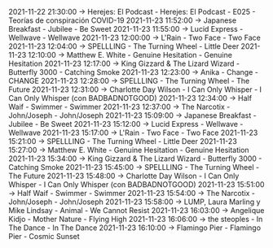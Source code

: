 2021-11-22 21:30:00 -> Herejes: El Podcast - Herejes: El Podcast - E025 - Teorías de conspiración COVID-19
2021-11-23 11:52:00 -> Japanese Breakfast - Jubilee - Be Sweet
2021-11-23 11:55:00 -> Lucid Express - Wellwave - Wellwave
2021-11-23 12:00:00 -> L'Rain - Two Face - Two Face
2021-11-23 12:04:00 -> SPELLLING - The Turning Wheel - Little Deer
2021-11-23 12:10:00 -> Matthew E. White - Genuine Hesitation - Genuine Hesitation
2021-11-23 12:17:00 -> King Gizzard & The Lizard Wizard - Butterfly 3000 - Catching Smoke
2021-11-23 12:23:00 -> Anika - Change - CHANGE
2021-11-23 12:28:00 -> SPELLLING - The Turning Wheel - The Future
2021-11-23 12:31:00 -> Charlotte Day Wilson - I Can Only Whisper - I Can Only Whisper (con BADBADNOTGOOD)
2021-11-23 12:34:00 -> Half Waif - Swimmer - Swimmer
2021-11-23 12:37:00 -> The Narcotix - John/Joseph - John/Joseph
2021-11-23 15:09:00 -> Japanese Breakfast - Jubilee - Be Sweet
2021-11-23 15:12:00 -> Lucid Express - Wellwave - Wellwave
2021-11-23 15:17:00 -> L'Rain - Two Face - Two Face
2021-11-23 15:21:00 -> SPELLLING - The Turning Wheel - Little Deer
2021-11-23 15:27:00 -> Matthew E. White - Genuine Hesitation - Genuine Hesitation
2021-11-23 15:34:00 -> King Gizzard & The Lizard Wizard - Butterfly 3000 - Catching Smoke
2021-11-23 15:45:00 -> SPELLLING - The Turning Wheel - The Future
2021-11-23 15:48:00 -> Charlotte Day Wilson - I Can Only Whisper - I Can Only Whisper (con BADBADNOTGOOD)
2021-11-23 15:51:00 -> Half Waif - Swimmer - Swimmer
2021-11-23 15:54:00 -> The Narcotix - John/Joseph - John/Joseph
2021-11-23 15:58:00 -> LUMP, Laura Marling y Mike Lindsay - Animal - We Cannot Resist
2021-11-23 16:03:00 -> Angelique Kidjo - Mother Nature - Flying High
2021-11-23 16:06:00 -> the steoples - In The Dance - In The Dance
2021-11-23 16:10:00 -> Flamingo Pier - Flamingo Pier - Cosmic Sunset
